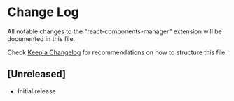 # Change Log

All notable changes to the "react-components-manager" extension will be documented in this file.

Check [Keep a Changelog](http://keepachangelog.com/) for recommendations on how to structure this file.

## [Unreleased]

- Initial release